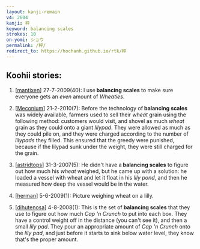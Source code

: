 ```yaml
---
layout: kanji-remain
v4: 2604
kanji: 秤
keyword: balancing scales
strokes: 10
on-yomi: ショウ
permalink: /秤/
redirect_to: https://hochanh.github.io/rtk/秤
---
```


## Koohii stories: 

1) [<a href="http://kanji.koohii.com/profile/mantixen">mantixen</a>] 27-7-2009(40): I use<strong> balancing scales</strong> to make sure everyone gets an <em>even</em> amount of <em>Wheaties</em>.

2) [<a href="http://kanji.koohii.com/profile/Meconium">Meconium</a>] 21-2-2010(7): Before the technology of<strong> balancing scales</strong> was widely available, farmers used to sell their <em>wheat</em> grain using the following method: customers would visit, and shovel as much <em>wheat</em> grain as they could onto a giant <em>lilypad</em>. They were allowed as much as they could pile on, and they were charged according to the number of <em>lilypads</em> they filled. This ensured that the greedy were punished, because if the lilypad sunk under the weight, they were still charged for the grain.

3) [<a href="http://kanji.koohii.com/profile/astridtops">astridtops</a>] 31-3-2007(5): He didn&#039;t have a<strong> balancing scales</strong> to figure out how much his <em>wheat</em> weighed, but he came up with a solution: he loaded a vessel with wheat and let it float in his <em>lily pond</em>, and then he measured how deep the vessel would be in the water.

4) [<a href="http://kanji.koohii.com/profile/herman">herman</a>] 5-6-2009(1): Picture weighing wheat on a lilly.

5) [<a href="http://kanji.koohii.com/profile/dihutenosa">dihutenosa</a>] 4-8-2008(1): This is the set of<strong> balancing scales</strong> that they use to figure out how much <em>Cap &#039;n Crunch</em> to put into each box. They have a control weight off in the distance (you can&#039;t see it), and then a small <em>lily pad</em>. They pour an appropriate amount of <em>Cap &#039;n Crunch</em> onto the <em>lily pad</em>, and just before it starts to sink below water level, they know that&#039;s the proper amount.

